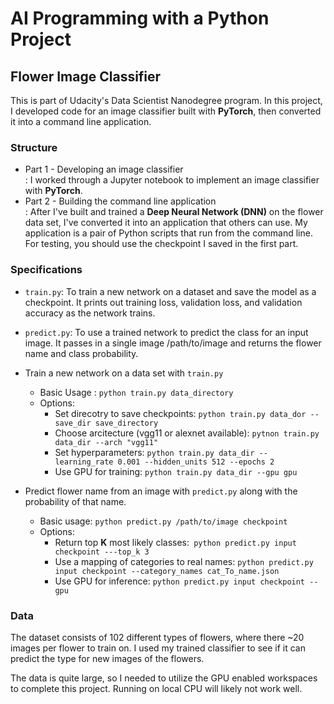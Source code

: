 # AI Programming with a Python Project
## Flower Image Classifier

This is part of Udacity's Data Scientist Nanodegree program. In this project, I developed code for an image classifier built with **PyTorch**, then converted it into a command line application.

### Structure
* Part 1 - Developing an image classifier <br/>
: I worked through a Jupyter notebook to implement an image classifier with **PyTorch**. 
* Part 2 - Building the command line application <br/>
: After I've built and trained a **Deep Neural Network (DNN)** on the flower data set, I've converted it into an application that others can use. My application is a pair of Python scripts that run from the command line. For testing, you should use the checkpoint I saved in the first part.

### Specifications
* `train.py`: To train a new network on a dataset and save the model as a checkpoint. It prints out training loss, validation loss, and validation accuracy as the network trains. <p> 
* `predict.py`: To use a trained network to predict the class for an input image. It passes in a single image /path/to/image and returns the flower name and class probability. <p>

* Train a new network on a data set with ```train.py```
  * Basic Usage : ```python train.py data_directory```
  * Options:
    * Set direcotry to save checkpoints: ```python train.py data_dor --save_dir save_directory```
    * Choose arcitecture (vgg11 or alexnet available): ```pytnon train.py data_dir --arch "vgg11"```
    * Set hyperparameters: ```python train.py data_dir --learning_rate 0.001 --hidden_units 512 --epochs 2 ```
    * Use GPU for training: ```python train.py data_dir --gpu gpu```
    
* Predict flower name from an image with ```predict.py``` along with the probability of that name.
  * Basic usage: ```python predict.py /path/to/image checkpoint```
  * Options:
    * Return top **K** most likely classes:``` python predict.py input checkpoint ---top_k 3```
    * Use a mapping of categories to real names: ```python predict.py input checkpoint --category_names cat_To_name.json```
    * Use GPU for inference: ```python predict.py input checkpoint --gpu```
    
### Data
The dataset consists of 102 different types of flowers, where there ~20 images per flower to train on. I used my trained classifier to see if it can predict the type for new images of the flowers. <p> 
The data is quite large, so I needed to utilize the GPU enabled workspaces to complete this project. Running on local CPU will likely not work well.
